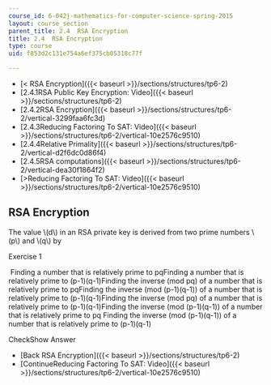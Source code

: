 ```yaml
---
course_id: 6-042j-mathematics-for-computer-science-spring-2015
layout: course_section
parent_title: 2.4  RSA Encryption
title: 2.4  RSA Encryption
type: course
uid: f853d2c131e754a6ef375cb05318c77f

---
```


*   [< RSA Encryption]({{< baseurl >}}/sections/structures/tp6-2)
*   [2.4.1RSA Public Key Encryption: Video]({{< baseurl >}}/sections/structures/tp6-2)
*   [2.4.2RSA Encryption]({{< baseurl >}}/sections/structures/tp6-2/vertical-3299faa6fc3d)
*   [2.4.3Reducing Factoring To SAT: Video]({{< baseurl >}}/sections/structures/tp6-2/vertical-10e2576c9510)
*   [2.4.4Relative Primality]({{< baseurl >}}/sections/structures/tp6-2/vertical-d2f6dc0d86f4)
*   [2.4.5RSA computations]({{< baseurl >}}/sections/structures/tp6-2/vertical-dea30f1864f2)
*   [\>Reducing Factoring To SAT: Video]({{< baseurl >}}/sections/structures/tp6-2/vertical-10e2576c9510)

RSA Encryption
--------------

  

The value \\(d\\) in an RSA private key is derived from two prime numbers \\(p\\) and \\(q\\) by

Exercise 1

&nbsp;Finding a number that is relatively prime to pqFinding a number that is relatively prime to (p-1)(q-1)Finding the inverse (mod pq) of a number that is relatively prime to pqFinding the inverse (mod (p-1)(q-1)) of a number that is relatively prime to (p-1)(q-1)Finding the inverse (mod pq) of a number that is relatively prime to (p-1)(q-1)Finding the inverse (mod (p-1)(q-1)) of a number that is relatively prime to pq Finding the inverse (mod (p-1)(q-1)) of a number that is relatively prime to (p-1)(q-1)&nbsp;

CheckShow Answer

*   [Back RSA Encryption]({{< baseurl >}}/sections/structures/tp6-2)
*   [ContinueReducing Factoring To SAT: Video]({{< baseurl >}}/sections/structures/tp6-2/vertical-10e2576c9510)